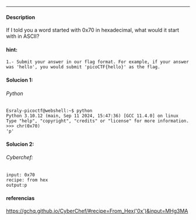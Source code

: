 ---

#### Description
If I told you a word started with 0x70 in hexadecimal, what would it start with in ASCII?

#### hint:
	1.- Submit your answer in our flag format. For example, if your answer was 'hello', you would submit 'picoCTF{hello}' as the flag.

#### Solucion 1:
###### Python
```
Esraly-picoctf@webshell:~$ python
Python 3.10.12 (main, Sep 11 2024, 15:47:36) [GCC 11.4.0] on linux
Type "help", "copyright", "credits" or "license" for more information.
>>> chr(0x70)
'p'
```

#### Solucion 2:
###### Cyberchef: 
```
input: 0x70
recipe: from hex
output:p
```

#### referencias
https://gchq.github.io/CyberChef/#recipe=From_Hex('0x')&input=MHg3MA